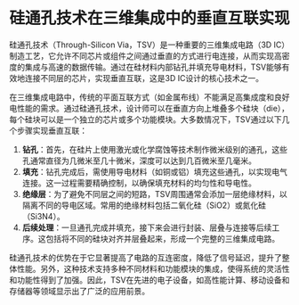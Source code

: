 # 硅通孔技术在三维集成中的垂直互联实现

硅通孔技术（Through-Silicon Via，TSV）是一种重要的三维集成电路（3D IC）制造工艺，它允许不同芯片或组件之间通过垂直的方式进行电连接，从而实现高密度的集成与高速的数据传输。通过在硅材料内部钻孔并填充导电材料，TSV能够有效地连接不同层的芯片，实现垂直互联，这是3D IC设计的核心技术之一。

在三维集成电路中，传统的平面互联方式（如金属布线）不能满足高集成度和良好电性能的需求。通过硅通孔技术，设计师可以在垂直方向上堆叠多个硅块（die），每个硅块可以是一个独立的芯片或多个功能模块。大多数情况下，TSV通过以下几个步骤实现垂直互联：

1. **钻孔**：首先，在硅片上使用激光或化学腐蚀等技术制作微米级别的通孔，这些孔通常直径为几微米至几十微米，深度可以达到几百微米至几毫米。
2. **填充**：钻孔完成后，需使用导电材料（如铜或铝）填充这些通孔，以实现电气连接。这一过程需要精确控制，以确保填充材料的均匀性和导电性。
3. **绝缘层**：为了避免不同层之间的短路，TSV周围通常会添加一层绝缘材料，以隔离不同的导电区域。常用的绝缘材料包括二氧化硅（SiO2）或氮化硅（Si3N4）。
4. **后续处理**：一旦通孔完成并填充，接下来会进行封装、层叠与连接等后续工序。这包括将不同的硅块对齐并层叠起来，形成一个完整的三维集成电路。

硅通孔技术的优势在于它显著提高了电路的互连密度，降低了信号延迟，提升了整体性能。另外，这种技术支持多种不同材料和功能模块的集成，使得系统的灵活性和功能性得到了加强。因此，TSV在先进的电子设备，如高性能计算、移动设备和存储器等领域显示出了广泛的应用前景。